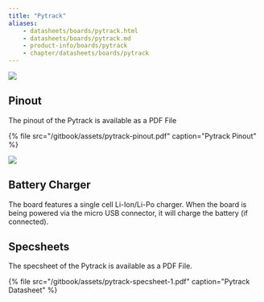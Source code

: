```yaml
---
title: "Pytrack"
aliases:
    - datasheets/boards/pytrack.html
    - datasheets/boards/pytrack.md
    - product-info/boards/pytrack
    - chapter/datasheets/boards/pytrack
---
```

![](/gitbook/assets/pytrack%20%282%29.png)

## Pinout

The pinout of the Pytrack is available as a PDF File

{% file src="/gitbook/assets/pytrack-pinout.pdf" caption="Pytrack Pinout" %}

![](/gitbook/assets/pytrack-pinout-1.png)

## Battery Charger

The board features a single cell Li-Ion/Li-Po charger. When the board is being powered via the micro USB connector, it will charge the battery (if connected).

## Specsheets

The specsheet of the Pytrack is available as a PDF File.

{% file src="/gitbook/assets/pytrack-specsheet-1.pdf" caption="Pytrack Datasheet" %}

